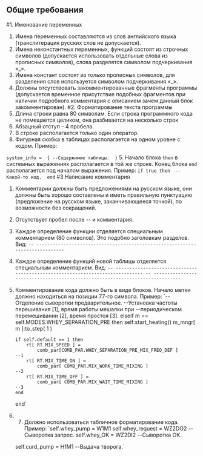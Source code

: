 ## Общие требования
#1. Именование переменных
1.	Имена переменных составляются из слов английского языка (транслитерация русских слов не допускается).
2.	Имена неконстантных переменных, функций состоят из строчных символов (допускается использовать отдельные слова из прописных символов), слова разделятся символом подчеркивания «_».
3.	Имена констант состоят из только прописных символов, для разделения слов используется символом подчеркивания «_».
4.	Должны отсутствовать закомментированные фрагменты программы (допускается временное присутствие подобных фрагментов при наличии подробного комментария с описанием зачем данный блок закомментирован).
#2. Форматирование текста программы
1.	Длина строки равна 80 символам. Если строка программного кода не помещается целиком, она разбивается на несколько строк
2.	Абзацный отступ – 4 пробела.   
3.	В строке располагается только один оператор.
4.	Фигурная скобка в таблицах располагается на одном уровне с кодом. 
Пример: 

`system_info = 
    {
    --Содержимое таблицы. 
    }`
5. Начало блока `then` в системных выражениях располагается в той же строке. Конец блока `end` располагается под началом выражения.
Пример: 
`if true then 
  --Какой-то код. 
end`
#3 Написание комментария
1.	Комментарии должны быть предложениями на русском языке, они должны быть хорошо составлены и иметь правильную пунктуацию (предложение на русском языке, заканчивающееся точкой), по возможности без сокращений.
2.	Отсутствует пробел после -- и комментария.
4.	Каждое определение функции отделяется специальным комментарием (80 символов). Это подобно заголовкам разделов. Вид:
`-- -----------------------------------------------------------------------------`
5.	Каждое определение функций новой таблицы отделяется специальным комментарием.  Вид:
`-- -----------------------------------------------------------------------------
 -- -----------------------------------------------------------------------------`
6.	Комментирование кода должно быть в виде блоков. Начало метки должно находиться на позиции 77-го символа. 
Пример:
    `--Отделение сыворотки предварительное.
    --Установка частоты перешивания [1], время работы мешалки при
    --периодическом перемешивании [2], время простоя [3].
    elseif m == self.MODES.WHEY_SEPARATION_PRE then
        self:start_heating()
        m_mngr[ m ]:to_step( 1 )

        if self.default == 1 then
            rt[ RT.MIX_SPEED ] =
                comb_par[COMB_PAR.WHEY_SEPARATION_PRE_MIX_FREQ_DEF ]        --1
            rt[ RT.MIX_TIME_ON ] =
                comb_par[ COMB_PAR.MIX_WORK_TIME_MIXING ]                   --2
            rt[ RT.MIX_TIME_OFF ] =
                comb_par[ COMB_PAR.MIX_WAIT_TIME_MIXING ]                   --3
        end
    end`
7. 7.	Должно использоваться табличное форматирование кода.
Пример:
   `self.whey_pump    = W1M1
    self.whey_request = WZ2DO2            --Сыворотка запрос.
    self.whey_OK      = WZ2DI2            --Сыворотка ОК.

    self.curd_pump    = H1M1              --Выдача творога.`



